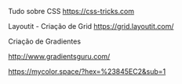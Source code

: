 Tudo sobre CSS
https://css-tricks.com

Layoutit - Criação de Grid
https://grid.layoutit.com/

Criação de Gradientes

http://www.gradientsguru.com/

https://mycolor.space/?hex=%23845EC2&sub=1
